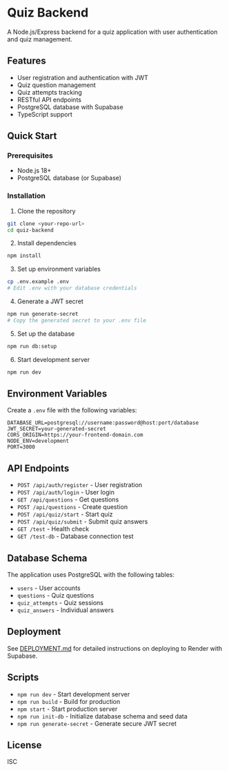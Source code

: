 # Quiz Backend

A Node.js/Express backend for a quiz application with user authentication and quiz management.

## Features

- User registration and authentication with JWT
- Quiz question management
- Quiz attempts tracking
- RESTful API endpoints
- PostgreSQL database with Supabase
- TypeScript support

## Quick Start

### Prerequisites
- Node.js 18+ 
- PostgreSQL database (or Supabase)

### Installation

1. Clone the repository
```bash
git clone <your-repo-url>
cd quiz-backend
```

2. Install dependencies
```bash
npm install
```

3. Set up environment variables
```bash
cp .env.example .env
# Edit .env with your database credentials
```

4. Generate a JWT secret
```bash
npm run generate-secret
# Copy the generated secret to your .env file
```

5. Set up the database
```bash
npm run db:setup
```

6. Start development server
```bash
npm run dev
```

## Environment Variables

Create a `.env` file with the following variables:

```env
DATABASE_URL=postgresql://username:password@host:port/database
JWT_SECRET=your-generated-secret
CORS_ORIGIN=https://your-frontend-domain.com
NODE_ENV=development
PORT=3000
```

## API Endpoints

- `POST /api/auth/register` - User registration
- `POST /api/auth/login` - User login
- `GET /api/questions` - Get questions
- `POST /api/questions` - Create question
- `POST /api/quiz/start` - Start quiz
- `POST /api/quiz/submit` - Submit quiz answers
- `GET /test` - Health check
- `GET /test-db` - Database connection test

## Database Schema

The application uses PostgreSQL with the following tables:
- `users` - User accounts
- `questions` - Quiz questions
- `quiz_attempts` - Quiz sessions
- `quiz_answers` - Individual answers

## Deployment

See [DEPLOYMENT.md](./DEPLOYMENT.md) for detailed instructions on deploying to Render with Supabase.

## Scripts

- `npm run dev` - Start development server
- `npm run build` - Build for production
- `npm start` - Start production server
- `npm run init-db` - Initialize database schema and seed data
- `npm run generate-secret` - Generate secure JWT secret

## License

ISC
